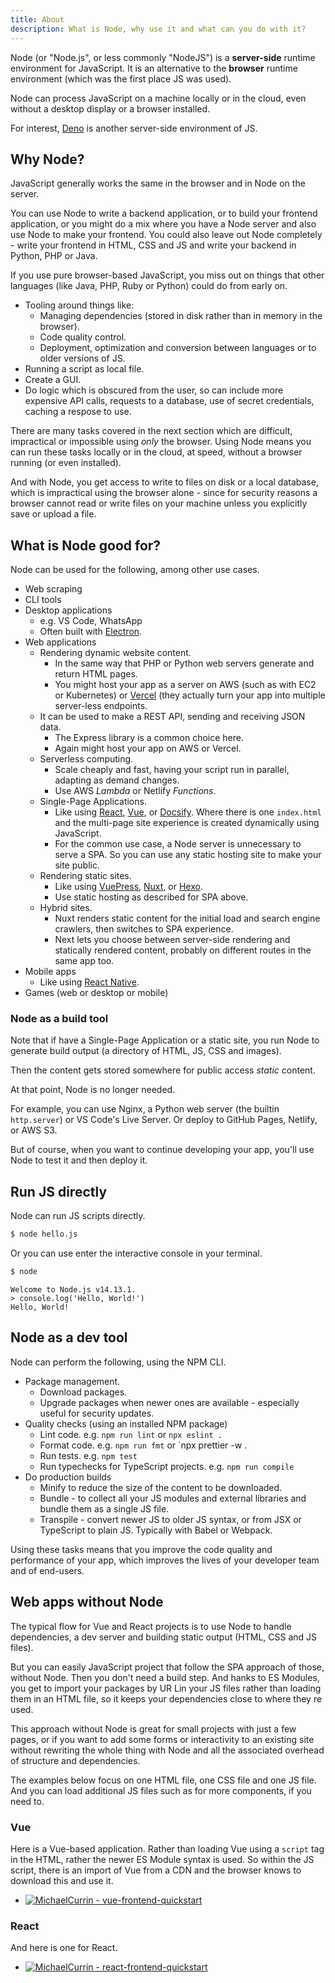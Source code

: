 ```yaml
---
title: About
description: What is Node, why use it and what can you do with it?
---
```


Node (or "Node.js", or less commonly "NodeJS") is a **server-side** runtime environment for JavaScript. It is an alternative to the **browser** runtime environment (which was the first place JS was used).

Node can process JavaScript on a machine locally or in the cloud, even without a desktop display or a browser installed.

For interest, [Deno][] is another server-side environment of JS.

[Deno]: https://michaelcurrin.github.io/dev-resources/resources/javascript/deno/


## Why Node?

JavaScript generally works the same in the browser and in Node on the server.

You can use Node to write a backend application, or to build your frontend application, or you might do a mix where you have a Node server and also use Node to make your frontend. You could also leave out Node completely - write your frontend in HTML, CSS and JS and write your backend in Python, PHP or Java.

If you use pure browser-based JavaScript, you miss out on things that other languages (like Java, PHP, Ruby or Python) could do from early on.

- Tooling around things like:
    - Managing dependencies (stored in disk rather than in memory in the browser).
    - Code quality control.
    - Deployment, optimization and conversion between languages or to older versions of JS.
- Running a script as local file.
- Create a GUI.
- Do logic which is obscured from the user, so can include more expensive API calls, requests to a database, use of secret credentials, caching a respose to use.

There are many tasks covered in the next section which are difficult, impractical or impossible using _only_ the browser. Using Node means you can run these tasks locally or in the cloud, at speed, without a browser running (or even installed).

And with Node, you get access to write to files on disk or a local database, which is impractical using the browser alone - since for security reasons a browser cannot read or write files on your machine unless you explicitly save or upload a file.


## What is Node good for?

Node can be used for the following, among other use cases.

- Web scraping
- CLI tools
- Desktop applications
    - e.g. VS Code, WhatsApp
    - Often built with [Electron](https://michaelcurrin.github.io/dev-resources/resources/javascript/packages/electron/).
- Web applications
    - Rendering dynamic website content.
        - In the same way that PHP or Python web servers generate and return HTML pages.
        - You might host your app as a server on AWS (such as with EC2 or Kubernetes) or [Vercel](https://vercel.com/) (they actually turn your app into multiple server-less endpoints.
    - It can be used to make a REST API, sending and receiving JSON data.
        - The Express library is a common choice here.
        - Again might host your app on AWS or Vercel.
    - Serverless computing.
        - Scale cheaply and fast, having your script run in parallel, adapting as demand changes.
        - Use AWS _Lambda_ or Netlify _Functions_.
    - Single-Page Applications.
        - Like using [React][], [Vue][], or [Docsify][]. Where there is one `index.html` and the multi-page site experience is created dynamically using JavaScript.
        - For the common use case, a Node server is unnecessary to serve a SPA. So you can use any static hosting site to make your site public.
    - Rendering static sites.
        - Like using [VuePress][], [Nuxt][], or [Hexo][].
        - Use static hosting as described for SPA above.
    - Hybrid sites.
        - Nuxt renders static content for the initial load and search engine crawlers, then switches to SPA experience.
        - Next lets you choose between server-side rendering and statically rendered content, probably on different routes in the same app too.
- Mobile apps
    - Like using [React Native](https://michaelcurrin.github.io/dev-resources/resources/javascript/packages/react-native/).
- Games (web or desktop or mobile)

[React]: https://michaelcurrin.github.io/dev-resources/resources/javascript/packages/react
[Vue]: https://michaelcurrin.github.io/dev-resources/resources/javascript/packages/vue
[Docsify]: https://michaelcurrin.github.io/dev-resources/resources/javascript/packages/docsify/
[VuePress]: https://michaelcurrin.github.io/dev-resources/resources/javascript/packages/vuepress
[Nuxt]: https://michaelcurrin.github.io/dev-resources/resources/javascript/packages/nuxt/
[Hexo]: https://github.com/MichaelCurrin/hexo-quickstart

### Node as a build tool

Note that if have a Single-Page Application or a static site, you run Node to generate build output (a directory of HTML, JS, CSS and images).

Then the content gets stored somewhere for public access _static_ content.

At that point, Node is no longer needed.

For example, you can use Nginx, a Python web server (the builtin `http.server`) or VS Code's Live Server. Or deploy to GitHub Pages, Netlify, or AWS S3.

But of course, when you want to continue developing your app, you'll use Node to test it and then deploy it.


## Run JS directly

Node can run JS scripts directly.

```sh
$ node hello.js
```

Or you can use enter the interactive console in your terminal.

```sh
$ node
```
```
Welcome to Node.js v14.13.1.
> console.log('Hello, World!')
Hello, World!
```


## Node as a dev tool

Node can perform the following, using the NPM CLI.

- Package management.
    - Download packages.
    - Upgrade packages when newer ones are available - especially useful for security updates.
- Quality checks (using an installed NPM package)
    - Lint code. e.g. `npm run lint` or `npx eslint .`
    - Format code. e.g. `npm run fmt` or `npx prettier -w .
    - Run tests. e.g. `npm test`
    - Run typechecks for TypeScript projects. e.g. `npm run compile`
- Do production builds
    - Minify to reduce the size of the content to be downloaded.
    - Bundle - to collect all your JS modules and external libraries and bundle them as a single JS file.
    - Transpile - convert newer JS to older JS syntax, or from JSX or TypeScript to plain JS. Typically with Babel or Webpack.

Using these tasks means that you improve the code quality and performance of your app, which improves the lives of your developer team and of end-users.


## Web apps without Node

The typical flow for Vue and React projects is to use Node to handle dependencies, a dev server and building static output (HTML, CSS and JS files).

But you can easily JavaScript project that follow the SPA approach of those, without Node. Then you don't need a build step. And hanks to ES Modules, you get to import your packages by UR Lin your JS files rather than loading them in an HTML file, so it keeps your dependencies close to where they re used.

This approach without Node is great for small projects with just a few pages, or if you want to add some forms or interactivity to an existing site without rewriting the whole thing with Node and all the associated overhead of structure and dependencies.

The examples below focus on one HTML file, one CSS file and one JS file. And you can load additional JS files such as for more components, if you need to.

### Vue

Here is a Vue-based application. Rather than loading Vue using a `script` tag in the HTML, rather the newer ES Module syntax is used. So within the JS script, there is an import of Vue from a CDN and the browser knows to download this and use it.

- [![MichaelCurrin - vue-frontend-quickstart](https://img.shields.io/static/v1?label=MichaelCurrin&message=vue-frontend-quickstart&color=5d15a1&logo=github)](https://github.com/MichaelCurrin/vue-frontend-quickstart)

### React

And here is one for React.

- [![MichaelCurrin - react-frontend-quickstart](https://img.shields.io/static/v1?label=MichaelCurrin&message=rect-frontend-quickstart&color=5d15a1&logo=github)](https://github.com/MichaelCurrin/react-frontend-quickstart)
